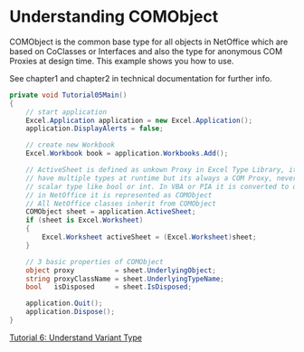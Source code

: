 # Understanding COMObject

COMObject is the common base type for all objects in NetOffice which are based on
CoClasses or Interfaces and also the type for anonymous COM Proxies at design time.
This example shows you how to use.

See chapter1 and chapter2 in technical documentation for further info.

```csharp
private void Tutorial05Main()
{
    // start application
    Excel.Application application = new Excel.Application();
    application.DisplayAlerts = false;

    // create new Workbook
    Excel.Workbook book = application.Workbooks.Add();

    // ActiveSheet is defined as unkown Proxy in Excel Type Library, it can
    // have multiple types at runtime but its always a COM Proxy, never a
    // scalar type like bool or int. In VBA or PIA it is converted to object,
    // in NetOffice it is represented as COMObject
    // All NetOffice classes inherit from COMObject
    COMObject sheet = application.ActiveSheet;
    if (sheet is Excel.Worksheet)
    {
        Excel.Worksheet activeSheet = (Excel.Worksheet)sheet;
    }

    // 3 basic properties of COMObject
    object proxy          = sheet.UnderlyingObject;
    string proxyClassName = sheet.UnderlyingTypeName;
    bool   isDisposed     = sheet.IsDisposed;

    application.Quit();
    application.Dispose();
}
```

[Tutorial 6: Understand Variant Type](tutorial06.md)


